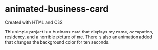 # animated-business-card
Created with HTML and CSS

This simple project is a business card that displays my name, occupation, residency, and a horrible picture of me. 
There is also an animation added that changes the background color for ten seconds. 
